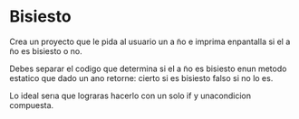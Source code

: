 # Bisiesto
Crea un proyecto que le pida al usuario un a ̃no e imprima enpantalla si el a ̃no es bisiesto o no.

Debes separar el codigo que determina si el a ̃no es bisiesto enun metodo estatico que dado un ano retorne:
  cierto si es bisiesto
  falso si no lo es.
  
Lo ideal serıa que lograras hacerlo con un solo if y unacondicion compuesta.
